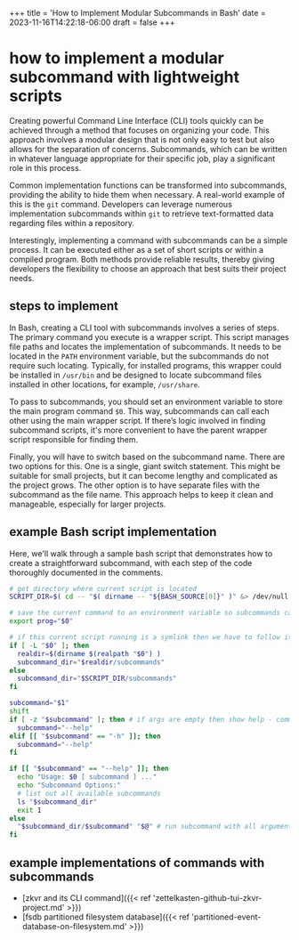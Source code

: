 +++
title = 'How to Implement Modular Subcommands in Bash'
date = 2023-11-16T14:22:18-06:00
draft = false
+++

# how to implement a modular subcommand with lightweight scripts

Creating powerful Command Line Interface (CLI) tools quickly can be achieved through a method that focuses on organizing your code. This approach involves a modular design that is not only easy to test but also allows for the separation of concerns. Subcommands, which can be written in whatever language appropriate for their specific job, play a significant role in this process.

Common implementation functions can be transformed into subcommands, providing the ability to hide them when necessary. A real-world example of this is the `git` command. Developers can leverage numerous implementation subcommands within `git` to retrieve text-formatted data regarding files within a repository.

Interestingly, implementing a command with subcommands can be a simple process. It can be executed either as a set of short scripts or within a compiled program. Both methods provide reliable results, thereby giving developers the flexibility to choose an approach that best suits their project needs.

## steps to implement
In Bash, creating a CLI tool with subcommands involves a series of steps. The primary command you execute is a wrapper script. This script manages file paths and locates the implementation of subcommands. It needs to be located in the `PATH` environment variable, but the subcommands do not require such locating. Typically, for installed programs, this wrapper could be installed in `/usr/bin` and be designed to locate subcommand files installed in other locations, for example, `/usr/share`.

To pass to subcommands, you should set an environment variable to store the main program command `$0`. This way, subcommands can call each other using the main wrapper script. If there’s logic involved in finding subcommand scripts, it's more convenient to have the parent wrapper script responsible for finding them.

Finally, you will have to switch based on the subcommand name. There are two options for this. One is a single, giant switch statement. This might be suitable for small projects, but it can become lengthy and complicated as the project grows. The other option is to have separate files with the subcommand as the file name. This approach helps to keep it clean and manageable, especially for larger projects.

## example Bash script implementation
Here, we'll walk through a sample bash script that demonstrates how to create a straightforward subcommand, with each step of the code thoroughly documented in the comments.
```bash
# get directory where current script is located
SCRIPT_DIR=$( cd -- "$( dirname -- "${BASH_SOURCE[0]}" )" &> /dev/null && pwd )

# save the current command to an environment variable so subcommands can call other subcommands easily by running this wrapper script
export prog="$0"

# if this current script running is a symlink then we have to follow it to find subcommands
if [ -L "$0" ]; then
  realdir=$(dirname $(realpath "$0") )
  subcommand_dir="$realdir/subcommands"
else
  subcommand_dir="$SCRIPT_DIR/subcommands"
fi

subcommand="$1"
shift
if [ -z "$subcommand" ]; then # if args are empty then show help - common case
  subcommand="--help"
elif [[ "$subcommand" == "-h" ]]; then
  subcommand="--help"
fi

if [[ "$subcommand" == "--help" ]]; then
  echo "Usage: $0 [ subcommand ] ..."
  echo "Subcommand Options:"
  # list out all available subcommands
  ls "$subcommand_dir"
  exit 1
else
  "$subcommand_dir/$subcommand" "$@" # run subcommand with all arguments passed in
fi
```

## example implementations of commands with subcommands
- [zkvr and its CLI command]({{< ref 'zettelkasten-github-tui-zkvr-project.md' >}})
- [fsdb partitioned filesystem database]({{< ref 'partitioned-event-database-on-filesystem.md' >}})

